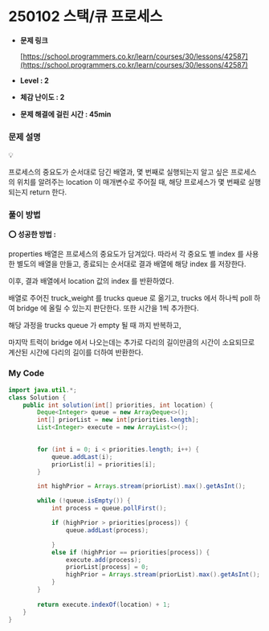 # 250102 스택/큐 프로세스

- **문제 링크**
    
    [https://school.programmers.co.kr/learn/courses/30/lessons/42587](https://school.programmers.co.kr/learn/courses/30/lessons/42587)
    
- **Level : 2**
- **체감 난이도 : 2**
- **문제 해결에 걸린 시간 : 45min**

### 문제 설명

<aside>
💡

프로세스의 중요도가 순서대로 담긴 배열과, 몇 번째로 실행되는지 알고 싶은 프로세스의 위치를 알려주는 location 이 매개변수로 주어질 때, 해당 프로세스가 몇 번째로 실행되는지 return 한다.

</aside>

### 풀이 방법

<aside>

**⭕ 성공한 방법 :** 

properties 배열은 프로세스의 중요도가 담겨있다. 따라서 각 중요도 별 index 를 사용한 별도의 배열을 만들고, 종료되는 순서대로 결과 배열에 해당 index 를 저장한다.

이후, 결과 배열에서 location 값의 index 를 반환하였다.

배열로 주어진 truck_weight 를 trucks queue 로 옮기고, trucks 에서 하나씩 poll 하여 bridge 에 올릴 수 있는지 판단한다. 또한 시간을 1씩 추가한다.

해당 과정을 trucks queue 가 empty 될 때 까지 반복하고,

마지막 트럭이 bridge 에서 나오는데는 추가로 다리의 길이만큼의 시간이 소요되므로 계산된 시간에 다리의 길이를 더하여 반환한다.

</aside>

### My Code

```java
import java.util.*;
class Solution {
    public int solution(int[] priorities, int location) {
        Deque<Integer> queue = new ArrayDeque<>();
        int[] priorList = new int[priorities.length];
        List<Integer> execute = new ArrayList<>();
    

        for (int i = 0; i < priorities.length; i++) {
            queue.addLast(i);
            priorList[i] = priorities[i];
        }

        int highPrior = Arrays.stream(priorList).max().getAsInt();

        while (!queue.isEmpty()) {
            int process = queue.pollFirst(); 

            if (highPrior > priorities[process]) { 
                queue.addLast(process);

            }
            else if (highPrior == priorities[process]) {
                execute.add(process);
                priorList[process] = 0;
                highPrior = Arrays.stream(priorList).max().getAsInt();
            }
        }
        
        return execute.indexOf(location) + 1;
    }
}
```